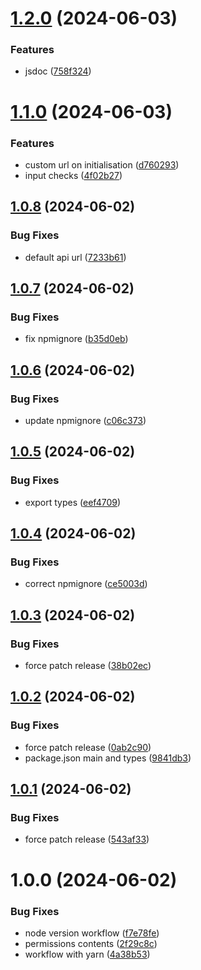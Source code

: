 # [1.2.0](https://github.com/samuel-videau/absinthe-sdk/compare/v1.1.0...v1.2.0) (2024-06-03)


### Features

* jsdoc ([758f324](https://github.com/samuel-videau/absinthe-sdk/commit/758f324c6b849489e8029f165fa293e5bed1a82f))

# [1.1.0](https://github.com/samuel-videau/absinthe-sdk/compare/v1.0.8...v1.1.0) (2024-06-03)


### Features

* custom url on initialisation ([d760293](https://github.com/samuel-videau/absinthe-sdk/commit/d760293fa8d7b14f5d9502c4e6a922aa5dce11c9))
* input checks ([4f02b27](https://github.com/samuel-videau/absinthe-sdk/commit/4f02b2740f36b83b46f374bd554b0d69f1d956af))

## [1.0.8](https://github.com/samuel-videau/absinthe-sdk/compare/v1.0.7...v1.0.8) (2024-06-02)


### Bug Fixes

* default api url ([7233b61](https://github.com/samuel-videau/absinthe-sdk/commit/7233b6144b327fd9476740d6f4d1ec83b2738051))

## [1.0.7](https://github.com/samuel-videau/absinthe-sdk/compare/v1.0.6...v1.0.7) (2024-06-02)


### Bug Fixes

* fix npmignore ([b35d0eb](https://github.com/samuel-videau/absinthe-sdk/commit/b35d0ebcd15d97a284e51dd99026f9ccb46db37d))

## [1.0.6](https://github.com/samuel-videau/absinthe-sdk/compare/v1.0.5...v1.0.6) (2024-06-02)


### Bug Fixes

* update npmignore ([c06c373](https://github.com/samuel-videau/absinthe-sdk/commit/c06c37325d136e6b245d67924c7d38c0496af050))

## [1.0.5](https://github.com/samuel-videau/absinthe-sdk/compare/v1.0.4...v1.0.5) (2024-06-02)


### Bug Fixes

* export types ([eef4709](https://github.com/samuel-videau/absinthe-sdk/commit/eef4709527608ba111bbb5c6ff5aee2d3f0763ee))

## [1.0.4](https://github.com/samuel-videau/absinthe-sdk/compare/v1.0.3...v1.0.4) (2024-06-02)


### Bug Fixes

* correct npmignore ([ce5003d](https://github.com/samuel-videau/absinthe-sdk/commit/ce5003d8eeb3859d4287de052e99a61df84e46e2))

## [1.0.3](https://github.com/samuel-videau/absinthe-sdk/compare/v1.0.2...v1.0.3) (2024-06-02)


### Bug Fixes

* force patch release ([38b02ec](https://github.com/samuel-videau/absinthe-sdk/commit/38b02ece446eba3733f70e3543548ab245e4b866))

## [1.0.2](https://github.com/samuel-videau/absinthe-sdk/compare/v1.0.1...v1.0.2) (2024-06-02)


### Bug Fixes

* force patch release ([0ab2c90](https://github.com/samuel-videau/absinthe-sdk/commit/0ab2c906d6b4b0e7835b9639f16c4b1c4882eda4))
* package.json main and types ([9841db3](https://github.com/samuel-videau/absinthe-sdk/commit/9841db36c94faf00496250cee0b4d48ae1014c01))

## [1.0.1](https://github.com/samuel-videau/absinthe-sdk/compare/v1.0.0...v1.0.1) (2024-06-02)


### Bug Fixes

* force patch release ([543af33](https://github.com/samuel-videau/absinthe-sdk/commit/543af33058029314e5fa294825dbed4d0430e2c9))

# 1.0.0 (2024-06-02)


### Bug Fixes

* node version workflow ([f7e78fe](https://github.com/samuel-videau/absinthe-sdk/commit/f7e78fedba186c7fa034e56009b3a1811e96b549))
* permissions contents ([2f29c8c](https://github.com/samuel-videau/absinthe-sdk/commit/2f29c8c2fda5b065ba2e4e6f28513a60bc9c7cae))
* workflow with yarn ([4a38b53](https://github.com/samuel-videau/absinthe-sdk/commit/4a38b538a7cff57a84f2533db79375fae9123264))
